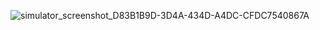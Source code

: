 
![simulator_screenshot_D83B1B9D-3D4A-434D-A4DC-CFDC7540867A](https://github.com/Jithesh-kumar/Weather_app/assets/78300199/5984022d-5aa1-47ae-8670-2fc13031cfa2)
